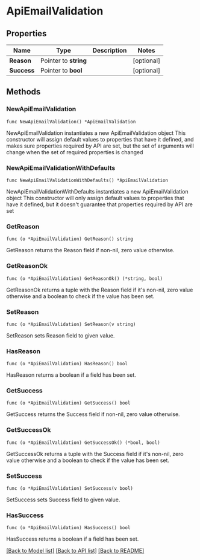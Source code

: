 # ApiEmailValidation

## Properties

Name | Type | Description | Notes
------------ | ------------- | ------------- | -------------
**Reason** | Pointer to **string** |  | [optional] 
**Success** | Pointer to **bool** |  | [optional] 

## Methods

### NewApiEmailValidation

`func NewApiEmailValidation() *ApiEmailValidation`

NewApiEmailValidation instantiates a new ApiEmailValidation object
This constructor will assign default values to properties that have it defined,
and makes sure properties required by API are set, but the set of arguments
will change when the set of required properties is changed

### NewApiEmailValidationWithDefaults

`func NewApiEmailValidationWithDefaults() *ApiEmailValidation`

NewApiEmailValidationWithDefaults instantiates a new ApiEmailValidation object
This constructor will only assign default values to properties that have it defined,
but it doesn't guarantee that properties required by API are set

### GetReason

`func (o *ApiEmailValidation) GetReason() string`

GetReason returns the Reason field if non-nil, zero value otherwise.

### GetReasonOk

`func (o *ApiEmailValidation) GetReasonOk() (*string, bool)`

GetReasonOk returns a tuple with the Reason field if it's non-nil, zero value otherwise
and a boolean to check if the value has been set.

### SetReason

`func (o *ApiEmailValidation) SetReason(v string)`

SetReason sets Reason field to given value.

### HasReason

`func (o *ApiEmailValidation) HasReason() bool`

HasReason returns a boolean if a field has been set.

### GetSuccess

`func (o *ApiEmailValidation) GetSuccess() bool`

GetSuccess returns the Success field if non-nil, zero value otherwise.

### GetSuccessOk

`func (o *ApiEmailValidation) GetSuccessOk() (*bool, bool)`

GetSuccessOk returns a tuple with the Success field if it's non-nil, zero value otherwise
and a boolean to check if the value has been set.

### SetSuccess

`func (o *ApiEmailValidation) SetSuccess(v bool)`

SetSuccess sets Success field to given value.

### HasSuccess

`func (o *ApiEmailValidation) HasSuccess() bool`

HasSuccess returns a boolean if a field has been set.


[[Back to Model list]](../README.md#documentation-for-models) [[Back to API list]](../README.md#documentation-for-api-endpoints) [[Back to README]](../README.md)


